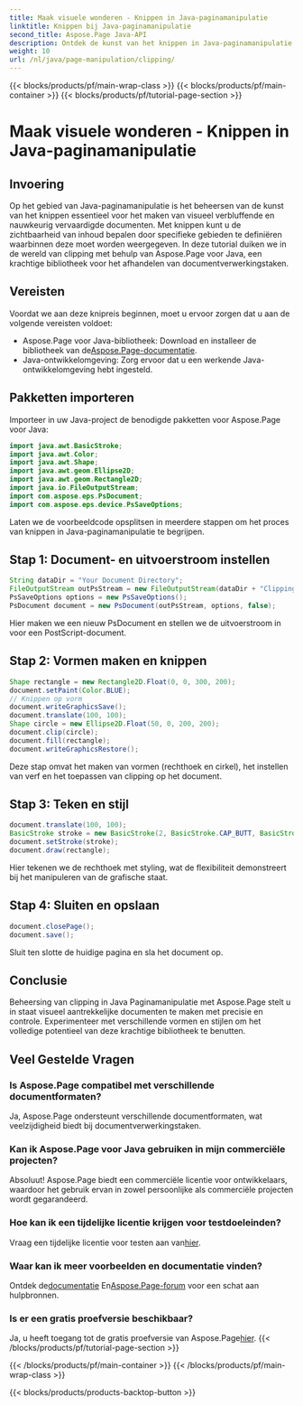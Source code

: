 ```yaml
---
title: Maak visuele wonderen - Knippen in Java-paginamanipulatie
linktitle: Knippen bij Java-paginamanipulatie
second_title: Aspose.Page Java-API
description: Ontdek de kunst van het knippen in Java-paginamanipulatie met Aspose.Page. Beheers het nauwkeurig maken van documenten voor verbluffende beelden en controle.
weight: 10
url: /nl/java/page-manipulation/clipping/
---
```


{{< blocks/products/pf/main-wrap-class >}}
{{< blocks/products/pf/main-container >}}
{{< blocks/products/pf/tutorial-page-section >}}

# Maak visuele wonderen - Knippen in Java-paginamanipulatie

## Invoering
Op het gebied van Java-paginamanipulatie is het beheersen van de kunst van het knippen essentieel voor het maken van visueel verbluffende en nauwkeurig vervaardigde documenten. Met knippen kunt u de zichtbaarheid van inhoud bepalen door specifieke gebieden te definiëren waarbinnen deze moet worden weergegeven. In deze tutorial duiken we in de wereld van clipping met behulp van Aspose.Page voor Java, een krachtige bibliotheek voor het afhandelen van documentverwerkingstaken.
## Vereisten
Voordat we aan deze knipreis beginnen, moet u ervoor zorgen dat u aan de volgende vereisten voldoet:
-  Aspose.Page voor Java-bibliotheek: Download en installeer de bibliotheek van de[Aspose.Page-documentatie](https://reference.aspose.com/page/java/).
- Java-ontwikkelomgeving: Zorg ervoor dat u een werkende Java-ontwikkelomgeving hebt ingesteld.
## Pakketten importeren
Importeer in uw Java-project de benodigde pakketten voor Aspose.Page voor Java:
```java
import java.awt.BasicStroke;
import java.awt.Color;
import java.awt.Shape;
import java.awt.geom.Ellipse2D;
import java.awt.geom.Rectangle2D;
import java.io.FileOutputStream;
import com.aspose.eps.PsDocument;
import com.aspose.eps.device.PsSaveOptions;

```
Laten we de voorbeeldcode opsplitsen in meerdere stappen om het proces van knippen in Java-paginamanipulatie te begrijpen.
## Stap 1: Document- en uitvoerstroom instellen
```java
String dataDir = "Your Document Directory";
FileOutputStream outPsStream = new FileOutputStream(dataDir + "Clipping_outPS.ps");
PsSaveOptions options = new PsSaveOptions();
PsDocument document = new PsDocument(outPsStream, options, false);
```
Hier maken we een nieuw PsDocument en stellen we de uitvoerstroom in voor een PostScript-document.
## Stap 2: Vormen maken en knippen
```java
Shape rectangle = new Rectangle2D.Float(0, 0, 300, 200);
document.setPaint(Color.BLUE);
// Knippen op vorm
document.writeGraphicsSave();
document.translate(100, 100);
Shape circle = new Ellipse2D.Float(50, 0, 200, 200);
document.clip(circle);
document.fill(rectangle);
document.writeGraphicsRestore();
```
Deze stap omvat het maken van vormen (rechthoek en cirkel), het instellen van verf en het toepassen van clipping op het document.
## Stap 3: Teken en stijl
```java
document.translate(100, 100);
BasicStroke stroke = new BasicStroke(2, BasicStroke.CAP_BUTT, BasicStroke.JOIN_MITER, 10.0f, new float[]{5.0f}, 0.0f);
document.setStroke(stroke);
document.draw(rectangle);
```
Hier tekenen we de rechthoek met styling, wat de flexibiliteit demonstreert bij het manipuleren van de grafische staat.
## Stap 4: Sluiten en opslaan
```java
document.closePage();
document.save();
```
Sluit ten slotte de huidige pagina en sla het document op.
## Conclusie
Beheersing van clipping in Java Paginamanipulatie met Aspose.Page stelt u in staat visueel aantrekkelijke documenten te maken met precisie en controle. Experimenteer met verschillende vormen en stijlen om het volledige potentieel van deze krachtige bibliotheek te benutten.
## Veel Gestelde Vragen

### Is Aspose.Page compatibel met verschillende documentformaten?
Ja, Aspose.Page ondersteunt verschillende documentformaten, wat veelzijdigheid biedt bij documentverwerkingstaken.
### Kan ik Aspose.Page voor Java gebruiken in mijn commerciële projecten?
Absoluut! Aspose.Page biedt een commerciële licentie voor ontwikkelaars, waardoor het gebruik ervan in zowel persoonlijke als commerciële projecten wordt gegarandeerd.
### Hoe kan ik een tijdelijke licentie krijgen voor testdoeleinden?
 Vraag een tijdelijke licentie voor testen aan van[hier](https://purchase.aspose.com/temporary-license/).
### Waar kan ik meer voorbeelden en documentatie vinden?
 Ontdek de[documentatie](https://reference.aspose.com/page/java/) En[Aspose.Page-forum](https://forum.aspose.com/c/page/39) voor een schat aan hulpbronnen.
### Is er een gratis proefversie beschikbaar?
 Ja, u heeft toegang tot de gratis proefversie van Aspose.Page[hier](https://releases.aspose.com/).
{{< /blocks/products/pf/tutorial-page-section >}}

{{< /blocks/products/pf/main-container >}}
{{< /blocks/products/pf/main-wrap-class >}}

{{< blocks/products/products-backtop-button >}}
